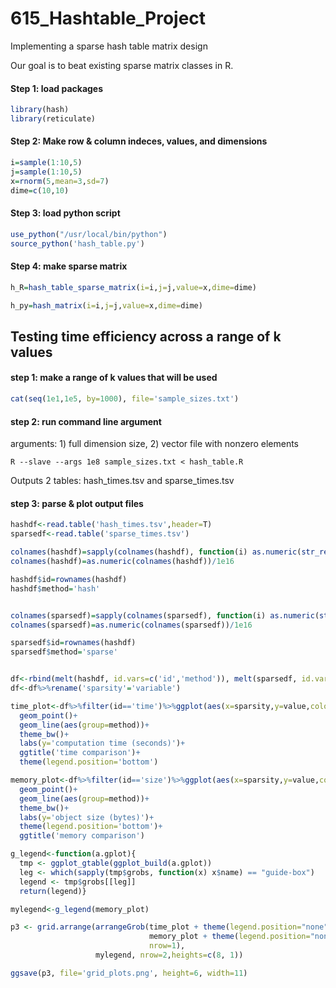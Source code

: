 # 615_Hashtable_Project
Implementing a sparse hash table matrix design

Our goal is to beat existing sparse matrix classes in R.
#### Step 1: load packages
```R
library(hash)
library(reticulate)
```

#### Step 2: Make row & column indeces, values, and dimensions
```R
i=sample(1:10,5)
j=sample(1:10,5)
x=rnorm(5,mean=3,sd=7)
dime=c(10,10)
```

#### Step 3: load python script
```R
use_python("/usr/local/bin/python")
source_python('hash_table.py')
```


#### Step 4: make sparse matrix
```R
h_R=hash_table_sparse_matrix(i=i,j=j,value=x,dime=dime)

h_py=hash_matrix(i=i,j=j,value=x,dime=dime)
```

## Testing time efficiency across a range of k values

#### step 1: make a range of k values that will be used 
```R
cat(seq(1e1,1e5, by=1000), file='sample_sizes.txt')
```

#### step 2: run command line argument
arguments: 1) full dimension size, 2) vector file with nonzero elements
```console
R --slave --args 1e8 sample_sizes.txt < hash_table.R
```

Outputs 2 tables: hash_times.tsv and sparse_times.tsv

#### step 3: parse & plot output files
```R
hashdf<-read.table('hash_times.tsv',header=T)
sparsedf<-read.table('sparse_times.tsv')

colnames(hashdf)=sapply(colnames(hashdf), function(i) as.numeric(str_remove(i, "X")))
colnames(hashdf)=as.numeric(colnames(hashdf))/1e16

hashdf$id=rownames(hashdf)
hashdf$method='hash'


colnames(sparsedf)=sapply(colnames(sparsedf), function(i) as.numeric(str_remove(i, "X")))
colnames(sparsedf)=as.numeric(colnames(sparsedf))/1e16

sparsedf$id=rownames(hashdf)
sparsedf$method='sparse'


df<-rbind(melt(hashdf, id.vars=c('id','method')), melt(sparsedf, id.vars=c('id','method')))
df<-df%>%rename('sparsity'='variable')

time_plot<-df%>%filter(id=='time')%>%ggplot(aes(x=sparsity,y=value,color=method))+
  geom_point()+
  geom_line(aes(group=method))+
  theme_bw()+
  labs(y='computation time (seconds)')+
  ggtitle('time comparison')+
  theme(legend.position='bottom')

memory_plot<-df%>%filter(id=='size')%>%ggplot(aes(x=sparsity,y=value,color=method))+
  geom_point()+
  geom_line(aes(group=method))+
  theme_bw()+
  labs(y='object size (bytes)')+
  theme(legend.position='bottom')+
  ggtitle('memory comparison')

g_legend<-function(a.gplot){
  tmp <- ggplot_gtable(ggplot_build(a.gplot))
  leg <- which(sapply(tmp$grobs, function(x) x$name) == "guide-box")
  legend <- tmp$grobs[[leg]]
  return(legend)}

mylegend<-g_legend(memory_plot)

p3 <- grid.arrange(arrangeGrob(time_plot + theme(legend.position="none"),
                               memory_plot + theme(legend.position="none"),
                               nrow=1),
                   mylegend, nrow=2,heights=c(8, 1))

ggsave(p3, file='grid_plots.png', height=6, width=11)
```
